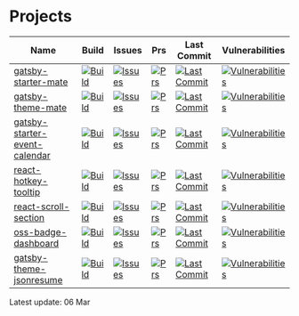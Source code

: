 # Projects

| Name | Build | Issues | Prs | Last Commit | Vulnerabilities |
| ---- | ---- | ---- | ---- | ---- | ---- |
| [gatsby-starter-mate](https://github.com/EmaSuriano/gatsby-starter-mate) | [![Build](https://badgen.net/github/checks/EmaSuriano/gatsby-starter-mate/master?label=)](https://github.com/EmaSuriano/gatsby-starter-mate/actions) | [![Issues](https://badgen.net/github/open-issues/EmaSuriano/gatsby-starter-mate?label=)](https://github.com/EmaSuriano/gatsby-starter-mate/issues) | [![Prs](  https://badgen.net/github/open-prs/EmaSuriano/gatsby-starter-mate?label=)](https://github.com/EmaSuriano/gatsby-starter-mate/pulls) | [![Last Commit](https://badgen.net/github/last-commit/EmaSuriano/gatsby-starter-mate?label=)](https://github.com/EmaSuriano/gatsby-starter-mate/commits) | [![Vulnerabilities](https://badgen.net/snyk/EmaSuriano/gatsby-starter-mate/master?label=)](https://github.com/EmaSuriano/gatsby-starter-mate/security) |
| [gatsby-theme-mate](https://github.com/EmaSuriano/gatsby-theme-mate) | [![Build](https://badgen.net/github/checks/EmaSuriano/gatsby-theme-mate/master?label=)](https://github.com/EmaSuriano/gatsby-theme-mate/actions) | [![Issues](https://badgen.net/github/open-issues/EmaSuriano/gatsby-theme-mate?label=)](https://github.com/EmaSuriano/gatsby-theme-mate/issues) | [![Prs](  https://badgen.net/github/open-prs/EmaSuriano/gatsby-theme-mate?label=)](https://github.com/EmaSuriano/gatsby-theme-mate/pulls) | [![Last Commit](https://badgen.net/github/last-commit/EmaSuriano/gatsby-theme-mate?label=)](https://github.com/EmaSuriano/gatsby-theme-mate/commits) | [![Vulnerabilities](https://badgen.net/snyk/EmaSuriano/gatsby-theme-mate/master?label=)](https://github.com/EmaSuriano/gatsby-theme-mate/security) |
| [gatsby-starter-event-calendar](https://github.com/EmaSuriano/gatsby-starter-event-calendar) | [![Build](https://badgen.net/github/checks/EmaSuriano/gatsby-starter-event-calendar/master?label=)](https://github.com/EmaSuriano/gatsby-starter-event-calendar/actions) | [![Issues](https://badgen.net/github/open-issues/EmaSuriano/gatsby-starter-event-calendar?label=)](https://github.com/EmaSuriano/gatsby-starter-event-calendar/issues) | [![Prs](  https://badgen.net/github/open-prs/EmaSuriano/gatsby-starter-event-calendar?label=)](https://github.com/EmaSuriano/gatsby-starter-event-calendar/pulls) | [![Last Commit](https://badgen.net/github/last-commit/EmaSuriano/gatsby-starter-event-calendar?label=)](https://github.com/EmaSuriano/gatsby-starter-event-calendar/commits) | [![Vulnerabilities](https://badgen.net/snyk/EmaSuriano/gatsby-starter-event-calendar/master?label=)](https://github.com/EmaSuriano/gatsby-starter-event-calendar/security) |
| [react-hotkey-tooltip](https://github.com/EmaSuriano/react-hotkey-tooltip) | [![Build](https://badgen.net/github/checks/EmaSuriano/react-hotkey-tooltip/master?label=)](https://github.com/EmaSuriano/react-hotkey-tooltip/actions) | [![Issues](https://badgen.net/github/open-issues/EmaSuriano/react-hotkey-tooltip?label=)](https://github.com/EmaSuriano/react-hotkey-tooltip/issues) | [![Prs](  https://badgen.net/github/open-prs/EmaSuriano/react-hotkey-tooltip?label=)](https://github.com/EmaSuriano/react-hotkey-tooltip/pulls) | [![Last Commit](https://badgen.net/github/last-commit/EmaSuriano/react-hotkey-tooltip?label=)](https://github.com/EmaSuriano/react-hotkey-tooltip/commits) | [![Vulnerabilities](https://badgen.net/snyk/EmaSuriano/react-hotkey-tooltip/master?label=)](https://github.com/EmaSuriano/react-hotkey-tooltip/security) |
| [react-scroll-section](https://github.com/EmaSuriano/react-scroll-section) | [![Build](https://badgen.net/github/checks/EmaSuriano/react-scroll-section/master?label=)](https://github.com/EmaSuriano/react-scroll-section/actions) | [![Issues](https://badgen.net/github/open-issues/EmaSuriano/react-scroll-section?label=)](https://github.com/EmaSuriano/react-scroll-section/issues) | [![Prs](  https://badgen.net/github/open-prs/EmaSuriano/react-scroll-section?label=)](https://github.com/EmaSuriano/react-scroll-section/pulls) | [![Last Commit](https://badgen.net/github/last-commit/EmaSuriano/react-scroll-section?label=)](https://github.com/EmaSuriano/react-scroll-section/commits) | [![Vulnerabilities](https://badgen.net/snyk/EmaSuriano/react-scroll-section/master?label=)](https://github.com/EmaSuriano/react-scroll-section/security) |
| [oss-badge-dashboard](https://github.com/EmaSuriano/oss-badge-dashboard) | [![Build](https://badgen.net/github/checks/EmaSuriano/oss-badge-dashboard/master?label=)](https://github.com/EmaSuriano/oss-badge-dashboard/actions) | [![Issues](https://badgen.net/github/open-issues/EmaSuriano/oss-badge-dashboard?label=)](https://github.com/EmaSuriano/oss-badge-dashboard/issues) | [![Prs](  https://badgen.net/github/open-prs/EmaSuriano/oss-badge-dashboard?label=)](https://github.com/EmaSuriano/oss-badge-dashboard/pulls) | [![Last Commit](https://badgen.net/github/last-commit/EmaSuriano/oss-badge-dashboard?label=)](https://github.com/EmaSuriano/oss-badge-dashboard/commits) | [![Vulnerabilities](https://badgen.net/snyk/EmaSuriano/oss-badge-dashboard/master?label=)](https://github.com/EmaSuriano/oss-badge-dashboard/security) |
| [gatsby-theme-jsonresume](https://github.com/EmaSuriano/gatsby-theme-jsonresume) | [![Build](https://badgen.net/github/checks/EmaSuriano/gatsby-theme-jsonresume/master?label=)](https://github.com/EmaSuriano/gatsby-theme-jsonresume/actions) | [![Issues](https://badgen.net/github/open-issues/EmaSuriano/gatsby-theme-jsonresume?label=)](https://github.com/EmaSuriano/gatsby-theme-jsonresume/issues) | [![Prs](  https://badgen.net/github/open-prs/EmaSuriano/gatsby-theme-jsonresume?label=)](https://github.com/EmaSuriano/gatsby-theme-jsonresume/pulls) | [![Last Commit](https://badgen.net/github/last-commit/EmaSuriano/gatsby-theme-jsonresume?label=)](https://github.com/EmaSuriano/gatsby-theme-jsonresume/commits) | [![Vulnerabilities](https://badgen.net/snyk/EmaSuriano/gatsby-theme-jsonresume/master?label=)](https://github.com/EmaSuriano/gatsby-theme-jsonresume/security) |

Latest update: 06 Mar
